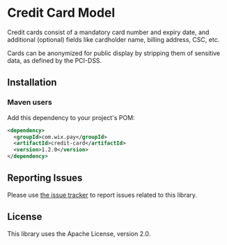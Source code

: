 # Credit Card Model
Credit cards consist of a mandatory card number and expiry date, and additional (optional) fields like cardholder name, billing address, CSC, etc.

Cards can be anonymized for public display by stripping them of sensitive data, as defined by the PCI-DSS.

## Installation
### Maven users

Add this dependency to your project's POM:

```xml
<dependency>
  <groupId>com.wix.pay</groupId>
  <artifactId>credit-card</artifactId>
  <version>1.2.0</version>
</dependency>
```

## Reporting Issues

Please use [the issue tracker](https://github.com/wix/credit-card/issues) to report issues related to this library.

## License
This library uses the Apache License, version 2.0.
